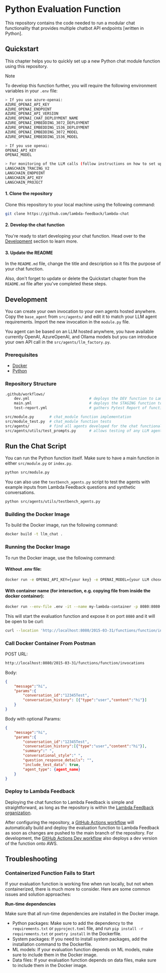 # Python Evaluation Function

This repository contains the code needed to run a modular chat functionality that provides multiple chatbot API endpoints [written in Python].

## Quickstart

This chapter helps you to quickly set up a new Python chat module function using this repository.

> [!NOTE]
> To develop this function further, you will require the following environment variables in your `.env` file:
```bash
> If you use azure-openai:
AZURE_OPENAI_API_KEY
AZURE_OPENAI_ENDPOINT
AZURE_OPENAI_API_VERSION
AZURE_OPENAI_CHAT_DEPLOYMENT_NAME
AZURE_OPENAI_EMBEDDING_3072_DEPLOYMENT
AZURE_OPENAI_EMBEDDING_1536_DEPLOYMENT
AZURE_OPENAI_EMBEDDING_3072_MODEL
AZURE_OPENAI_EMBEDDING_1536_MODEL

> If you use openai:
OPENAI_API_KEY
OPENAI_MODEL

> For monitoring of the LLM calls (follow instructions on how to set up on langsmith):
LANGCHAIN_TRACING_V2
LANGCHAIN_ENDPOINT
LANGCHAIN_API_KEY
LANGCHAIN_PROJECT
```

#### 1. Clone the repository

Clone this repository to your local machine using the following command:

```bash
git clone https://github.com/lambda-feedback/lambda-chat
```

#### 2. Develop the chat function

You're ready to start developing your chat function. Head over to the [Development](#development) section to learn more.

#### 3. Update the README

In the `README.md` file, change the title and description so it fits the purpose of your chat function.

Also, don't forget to update or delete the Quickstart chapter from the `README.md` file after you've completed these steps.

## Development

You can create your own invocation to your own agents hosted anywhere. Copy the `base_agent` from `src/agents/` and edit it to match your LLM agent requirements. Import the new invocation in the `module.py` file.

You agent can be based on an LLM hosted anywhere, you have available currently OpenAI, AzureOpenAI, and Ollama models but you can introduce your own API call in the `src/agents/llm_factory.py`.

### Prerequisites

- [Docker](https://docs.docker.com/get-docker/)
- [Python](https://www.python.org)

### Repository Structure

```bash
.github/workflows/
    dev.yml                           # deploys the DEV function to Lambda Feedback
    main.yml                          # deploys the STAGING function to Lambda Feedback
    test-report.yml                   # gathers Pytest Report of function tests

src/module.py       # chat_module function implementation
src/module_test.py  # chat_module function tests
src/agents/         # find all agents developed for the chat functionality
src/agents/utils/test_prompts.py      # allows testing of any LLM agent on a couple of example inputs containing Lambda Feedback Questions and synthetic student conversations
```

## Run the Chat Script

You can run the Python function itself. Make sure to have a main function in either `src/module.py` or `index.py`.

```bash
python src/module.py
```

You can also use the `testbench_agents.py` script to test the agents with example inputs from Lambda Feedback questions and synthetic conversations.
```bash
python src/agents/utils/testbench_agents.py
```

### Building the Docker Image

To build the Docker image, run the following command:

```bash
docker build -t llm_chat .
```

### Running the Docker Image

To run the Docker image, use the following command:

#### Without .env file:

```bash
docker run -e OPENAI_API_KEY={your key} -e OPENAI_MODEL={your LLM chosen model name} -p 8080:8080 llm_chat
```

#### With container name (for interaction, e.g. copying file from inside the docker container):

```bash
docker run --env-file .env -it --name my-lambda-container -p 8080:8080 llm_chat
```

This will start the evaluation function and expose it on port `8080` and it will be open to be curl:

```bash
curl --location 'http://localhost:8080/2015-03-31/functions/function/invocations' --header 'Content-Type: application/json' --data '{"message":"hi","params":{"conversation_id":"12345Test","conversation_history": [{"type":"user","content":"hi"}]}}'
```

### Call Docker Container From Postman

POST URL:

```bash
http://localhost:8080/2015-03-31/functions/function/invocations
```

Body:

```JSON
{
    "message":"hi",
    "params":{
        "conversation_id":"12345Test",
        "conversation_history": [{"type":"user","content":"hi"}]
    }
}
```

Body with optional Params:
```JSON
{
    "message":"hi",
    "params":{
        "conversation_id":"12345Test",
        "conversation_history":[{"type":"user","content":"hi"}],
        "summary":" ",
        "conversational_style":" ",
        "question_response_details": "",
        "include_test_data": true,
        "agent_type": {agent_name}
    }
}
```

### Deploy to Lambda Feedback

Deploying the chat function to Lambda Feedback is simple and straightforward, as long as the repository is within the [Lambda Feedback organization](https://github.com/lambda-feedback).

After configuring the repository, a [GitHub Actions workflow](.github/workflows/main.yml) will automatically build and deploy the evaluation function to Lambda Feedback as soon as changes are pushed to the main branch of the repository. For development, the [GitHub Actions Dev workflow](.github/workflows/dev.yml) also deploys a dev version of the function onto AWS.

## Troubleshooting

### Containerized Function Fails to Start

If your evaluation function is working fine when run locally, but not when containerized, there is much more to consider. Here are some common issues and solution approaches:

**Run-time dependencies**

Make sure that all run-time dependencies are installed in the Docker image.

- Python packages: Make sure to add the dependency to the `requirements.txt` or `pyproject.toml` file, and run `pip install -r requirements.txt` or `poetry install` in the Dockerfile.
- System packages: If you need to install system packages, add the installation command to the Dockerfile.
- ML models: If your evaluation function depends on ML models, make sure to include them in the Docker image.
- Data files: If your evaluation function depends on data files, make sure to include them in the Docker image.
